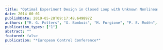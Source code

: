 ```yaml
---
title: "Optimal Experiment Design in Closed Loop with Unknown Nonlinear or Implicit Controllers using Stealth Identification"
date: 2014-00-01
publishDate: 2019-05-28T09:17:48.649897Z
authors: ["M. G. Potters", "X. Bombois", "M. Forgione", "P. E. Modén", "M. Lundh", "H. Hjalmarsson", "P. M. J. Van den Hof"]
publication_types: ["1"]
abstract: ""
featured: false
publication: "*European Control Conference*"
---
```


